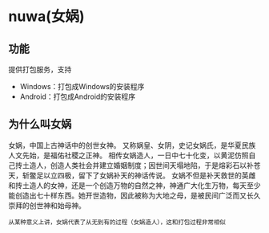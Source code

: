 # nuwa(女娲)

## 功能
提供打包服务，支持
- Windows：打包成Windows的安装程序
- Android：打包成Android的安装程序

## 为什么叫女娲
女娲，中国上古神话中的创世女神。
又称娲皇、女阴，史记女娲氏，是华夏民族人文先始，是福佑社稷之正神。
相传女娲造人，一日中七十化变，以黄泥仿照自己抟土造人，创造人类社会并建立婚姻制度；因世间天塌地陷，于是熔彩石以补苍天，斩鳖足以立四极，留下了女娲补天的神话传说。
女娲不但是补天救世的英雌和抟土造人的女神，还是一个创造万物的自然之神，神通广大化生万物，每天至少能创造出七十样东西。她开世造物，因此被称为大地之母，是被民间广泛而又长久崇拜的创世神和始母神。

~~~~
从某种意义上讲，女娲代表了从无到有的过程（女娲造人），这和打包过程非常相似
